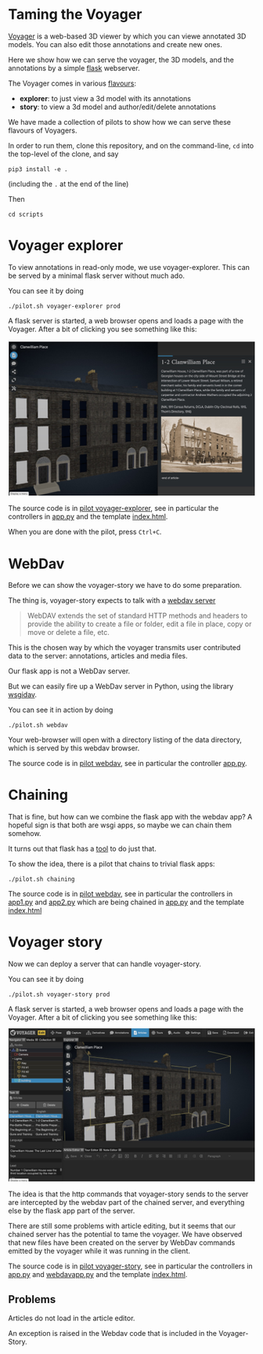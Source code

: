 # Taming the Voyager

[Voyager](https://github.com/Smithsonian/dpo-voyager) is a web-based
3D viewer by which you can viewe annotated 3D models.
You can also edit those annotations and create new ones.

Here we show how we can serve the voyager, the 3D models, and the
annotations by a simple [flask](https://github.com/pallets/flask/) webserver.

The Voyager comes in various [flavours](https://smithsonian.github.io/dpo-voyager/introduction/getting-started/):

*   **explorer**: to just view a 3d model with its annotations
*   **story**: to view a 3d model and author/edit/delete annotations

We have made a collection of pilots to show how we can serve
these flavours of Voyagers.

In order to run them, clone this repository,
and on the command-line, `cd` into the top-level of the clone, and say

```
pip3 install -e .
```

(including the `.` at the end of the line)

Then 

```
cd scripts
```

# Voyager explorer

To view annotations in read-only mode, we use voyager-explorer.
This can be served by a minimal flask server without much ado.

You can see it by doing

```
./pilot.sh voyager-explorer prod
```

A flask server is started, a web browser opens and loads a page
with the Voyager. After a bit of clicking you see something like
this:

![screenshot](https://github.com/CLARIAH/pure3d/blob/main/docs/pilots/images/clanwilliam1-2.jpg)

The source code is in 
[pilot voyager-explorer](https://github.com/CLARIAH/pure3d/tree/main/pilots/voyager-explorer), see in particular the controllers in
[app.py](https://github.com/CLARIAH/pure3d/tree/main/pilots/voyager-explorer/app.py)
and the template
[index.html](https://github.com/CLARIAH/pure3d/tree/main/pilots/voyager-explorer/templates/index.html).

When you are done with the pilot, press `Ctrl+C`.

# WebDav

Before we can show the voyager-story we have to do some preparation.

The thing is, voyager-story expects to talk with a 
[webdav server](https://www.comparitech.com/net-admin/webdav/)

> WebDAV extends the set of standard HTTP methods and headers
to provide the ability to create a file or folder,
edit a file in place, copy or move or delete a file, etc.

This is the chosen way by which the voyager transmits user contributed data to the server: annotations, articles and media files.

Our flask app is not a WebDav server.

But we can easily fire up a WebDav server in Python, 
using the library [wsgidav](https://github.com/mar10/wsgidav).

You can see it in action by doing

```
./pilot.sh webdav
```

Your web-browser will open with a directory listing of the data directory,
which is served by this webdav browser.

The source code is in 
[pilot webdav](https://github.com/CLARIAH/pure3d/tree/main/pilots/webdav), see in particular the controller
[app.py](https://github.com/CLARIAH/pure3d/tree/main/pilots/webdav/app.py).

# Chaining

That is fine, but how can we combine the flask app with the webdav app?
A hopeful sign is that both are wsgi apps, so maybe we can chain them
somehow.

It turns out that flask has a
[tool](https://flask.palletsprojects.com/en/2.2.x/patterns/appdispatch/#combining-applications)
to do just that.

To show the idea, there is a pilot that chains to trivial flask apps:

```
./pilot.sh chaining
```

The source code is in 
[pilot webdav](https://github.com/CLARIAH/pure3d/tree/main/pilots/chaining), see in particular the controllers in
[app1.py](https://github.com/CLARIAH/pure3d/tree/main/pilots/chaining/app1.py)
and
[app2.py](https://github.com/CLARIAH/pure3d/tree/main/pilots/chaining/app2.py)
which are being chained in 
[app.py](https://github.com/CLARIAH/pure3d/tree/main/pilots/chaining/app.py)
and the template
[index.html](https://github.com/CLARIAH/pure3d/tree/main/pilots/chaining/templates/index.html)

# Voyager story

Now we can deploy a server that can handle voyager-story.

You can see it by doing

```
./pilot.sh voyager-story prod
```

A flask server is started, a web browser opens and loads a page
with the Voyager. After a bit of clicking you see something like
this:

![screenshot](https://github.com/CLARIAH/pure3d/blob/main/docs/pilots/images/story.jpg)

The idea is that the http commands that voyager-story sends to 
the server are intercepted by the webdav part of the chained server,
and everything else by the flask app part of the server.

There are still some problems with article editing,
but it seems that our chained server has the potential to
tame the voyager.
We have observed that new files have been created on the server
by WebDav commands emitted by the voyager while it was running
in the client.

The source code is in 
[pilot voyager-story](https://github.com/CLARIAH/pure3d/tree/main/pilots/voyager-story), see in particular the controllers in
[app.py](https://github.com/CLARIAH/pure3d/tree/main/pilots/voyager-story/app.py)
and
[webdavapp.py](https://github.com/CLARIAH/pure3d/tree/main/pilots/voyager-story/webdavapp.py)
and the template
[index.html](https://github.com/CLARIAH/pure3d/tree/main/pilots/voyager-story/templates/index.html).

## Problems

Articles do not load in the article editor.

An exception is raised in the Webdav code that is included in the Voyager-Story.


